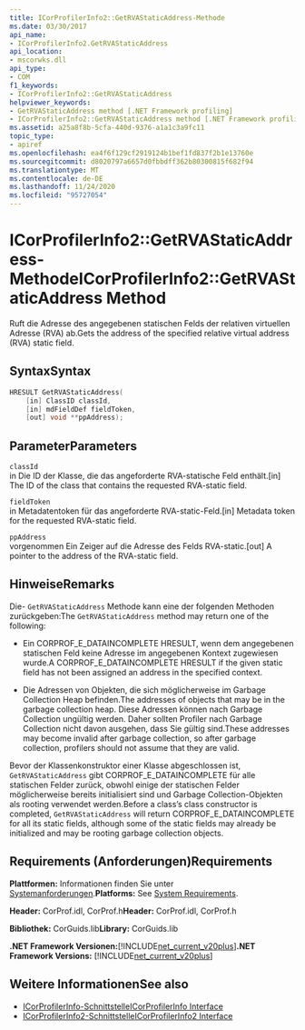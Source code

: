 ```yaml
---
title: ICorProfilerInfo2::GetRVAStaticAddress-Methode
ms.date: 03/30/2017
api_name:
- ICorProfilerInfo2.GetRVAStaticAddress
api_location:
- mscorwks.dll
api_type:
- COM
f1_keywords:
- ICorProfilerInfo2::GetRVAStaticAddress
helpviewer_keywords:
- GetRVAStaticAddress method [.NET Framework profiling]
- ICorProfilerInfo2::GetRVAStaticAddress method [.NET Framework profiling]
ms.assetid: a25a8f8b-5cfa-440d-9376-a1a1c3a9fc11
topic_type:
- apiref
ms.openlocfilehash: ea4f6f129cf2919124b1bef1fd837f2b1e13760e
ms.sourcegitcommit: d8020797a6657d0fbbdff362b80300815f682f94
ms.translationtype: MT
ms.contentlocale: de-DE
ms.lasthandoff: 11/24/2020
ms.locfileid: "95727054"
---
```

# <a name="icorprofilerinfo2getrvastaticaddress-method"></a><span data-ttu-id="0ad4d-102">ICorProfilerInfo2::GetRVAStaticAddress-Methode</span><span class="sxs-lookup"><span data-stu-id="0ad4d-102">ICorProfilerInfo2::GetRVAStaticAddress Method</span></span>

<span data-ttu-id="0ad4d-103">Ruft die Adresse des angegebenen statischen Felds der relativen virtuellen Adresse (RVA) ab.</span><span class="sxs-lookup"><span data-stu-id="0ad4d-103">Gets the address of the specified relative virtual address (RVA) static field.</span></span>  
  
## <a name="syntax"></a><span data-ttu-id="0ad4d-104">Syntax</span><span class="sxs-lookup"><span data-stu-id="0ad4d-104">Syntax</span></span>  
  
```cpp  
HRESULT GetRVAStaticAddress(  
    [in] ClassID classId,  
    [in] mdFieldDef fieldToken,  
    [out] void **ppAddress);  
```  
  
## <a name="parameters"></a><span data-ttu-id="0ad4d-105">Parameter</span><span class="sxs-lookup"><span data-stu-id="0ad4d-105">Parameters</span></span>  

 `classId`  
 <span data-ttu-id="0ad4d-106">in Die ID der Klasse, die das angeforderte RVA-statische Feld enthält.</span><span class="sxs-lookup"><span data-stu-id="0ad4d-106">[in] The ID of the class that contains the requested RVA-static field.</span></span>  
  
 `fieldToken`  
 <span data-ttu-id="0ad4d-107">in Metadatentoken für das angeforderte RVA-static-Feld.</span><span class="sxs-lookup"><span data-stu-id="0ad4d-107">[in] Metadata token for the requested RVA-static field.</span></span>  
  
 `ppAddress`  
 <span data-ttu-id="0ad4d-108">vorgenommen Ein Zeiger auf die Adresse des Felds RVA-static.</span><span class="sxs-lookup"><span data-stu-id="0ad4d-108">[out] A pointer to the address of the RVA-static field.</span></span>  
  
## <a name="remarks"></a><span data-ttu-id="0ad4d-109">Hinweise</span><span class="sxs-lookup"><span data-stu-id="0ad4d-109">Remarks</span></span>  

 <span data-ttu-id="0ad4d-110">Die- `GetRVAStaticAddress` Methode kann eine der folgenden Methoden zurückgeben:</span><span class="sxs-lookup"><span data-stu-id="0ad4d-110">The `GetRVAStaticAddress` method may return one of the following:</span></span>  
  
- <span data-ttu-id="0ad4d-111">Ein CORPROF_E_DATAINCOMPLETE HRESULT, wenn dem angegebenen statischen Feld keine Adresse im angegebenen Kontext zugewiesen wurde.</span><span class="sxs-lookup"><span data-stu-id="0ad4d-111">A CORPROF_E_DATAINCOMPLETE HRESULT if the given static field has not been assigned an address in the specified context.</span></span>  
  
- <span data-ttu-id="0ad4d-112">Die Adressen von Objekten, die sich möglicherweise im Garbage Collection Heap befinden.</span><span class="sxs-lookup"><span data-stu-id="0ad4d-112">The addresses of objects that may be in the garbage collection heap.</span></span> <span data-ttu-id="0ad4d-113">Diese Adressen können nach Garbage Collection ungültig werden. Daher sollten Profiler nach Garbage Collection nicht davon ausgehen, dass Sie gültig sind.</span><span class="sxs-lookup"><span data-stu-id="0ad4d-113">These addresses may become invalid after garbage collection, so after garbage collection, profilers should not assume that they are valid.</span></span>  
  
 <span data-ttu-id="0ad4d-114">Bevor der Klassenkonstruktor einer Klasse abgeschlossen ist, `GetRVAStaticAddress` gibt CORPROF_E_DATAINCOMPLETE für alle statischen Felder zurück, obwohl einige der statischen Felder möglicherweise bereits initialisiert sind und Garbage Collection-Objekten als rooting verwendet werden.</span><span class="sxs-lookup"><span data-stu-id="0ad4d-114">Before a class’s class constructor is completed, `GetRVAStaticAddress` will return CORPROF_E_DATAINCOMPLETE for all its static fields, although some of the static fields may already be initialized and may be rooting garbage collection objects.</span></span>  
  
## <a name="requirements"></a><span data-ttu-id="0ad4d-115">Requirements (Anforderungen)</span><span class="sxs-lookup"><span data-stu-id="0ad4d-115">Requirements</span></span>  

 <span data-ttu-id="0ad4d-116">**Plattformen:** Informationen finden Sie unter [Systemanforderungen](../../get-started/system-requirements.md).</span><span class="sxs-lookup"><span data-stu-id="0ad4d-116">**Platforms:** See [System Requirements](../../get-started/system-requirements.md).</span></span>  
  
 <span data-ttu-id="0ad4d-117">**Header:** CorProf.idl, CorProf.h</span><span class="sxs-lookup"><span data-stu-id="0ad4d-117">**Header:** CorProf.idl, CorProf.h</span></span>  
  
 <span data-ttu-id="0ad4d-118">**Bibliothek:** CorGuids.lib</span><span class="sxs-lookup"><span data-stu-id="0ad4d-118">**Library:** CorGuids.lib</span></span>  
  
 <span data-ttu-id="0ad4d-119">**.NET Framework Versionen:**[!INCLUDE[net_current_v20plus](../../../../includes/net-current-v20plus-md.md)]</span><span class="sxs-lookup"><span data-stu-id="0ad4d-119">**.NET Framework Versions:** [!INCLUDE[net_current_v20plus](../../../../includes/net-current-v20plus-md.md)]</span></span>  
  
## <a name="see-also"></a><span data-ttu-id="0ad4d-120">Weitere Informationen</span><span class="sxs-lookup"><span data-stu-id="0ad4d-120">See also</span></span>

- [<span data-ttu-id="0ad4d-121">ICorProfilerInfo-Schnittstelle</span><span class="sxs-lookup"><span data-stu-id="0ad4d-121">ICorProfilerInfo Interface</span></span>](icorprofilerinfo-interface.md)
- [<span data-ttu-id="0ad4d-122">ICorProfilerInfo2-Schnittstelle</span><span class="sxs-lookup"><span data-stu-id="0ad4d-122">ICorProfilerInfo2 Interface</span></span>](icorprofilerinfo2-interface.md)
